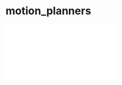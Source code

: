 motion_planners
=============


![Motion Planner Framework](/uploads/4de38adeb0f809c8dc986cd3fb5fc368/framework.pdf)

